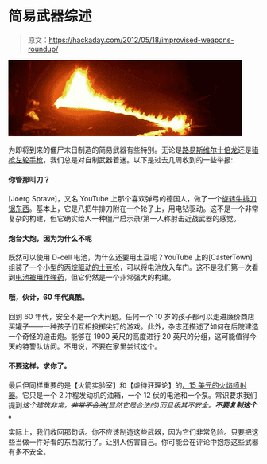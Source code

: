 # 简易武器综述

> 原文：<https://hackaday.com/2012/05/18/improvised-weapons-roundup/>

![](img/41e51bde6ed49e998836495cdc31162e.png "flamethrow")

为即将到来的僵尸末日制造的简易武器有些特别。无论是[路易斯维尔十倍龙](http://hackaday.com/2011/10/31/preparing-for-the-zombie-apocalypse/)还是[猎枪左轮手枪](http://hackaday.com/2011/02/07/home-built-revolving-shotgun/)，我们总是对自制武器着迷。以下是过去几周收到的一些举报:

#### 你管那叫刀？

[Joerg Sprave]，又名 YouTube 上那个喜欢弹弓的德国人，做了一个[旋转牛排刀锯东西](http://www.youtube.com/watch?feature=player_embedded&v=LuoJkHDCvII)。基本上，它是八把牛排刀附在一个轮子上，用电钻驱动。这不是一个非常复杂的构建，但它确实给人一种僵尸启示录/第一人称射击近战武器的感觉。

#### 炮台大炮，因为为什么不呢

既然可以使用 D-cell 电池，为什么还要用土豆呢？YouTube 上的[CasterTown]组装了一个小型的[丙烷驱动的土豆枪](http://www.youtube.com/watch?src_vid=7KTwOt50xhs&feature=iv&annotation_id=annotation_847910&v=Rqpe5wGu3iM)，可以将电池放入车门。这不是我们第一次看到[电池被用作弹药](http://hackaday.com/2011/11/07/do-not-build-a-fully-automatic-battery-launching-air-gun/)，但它仍然是一个非常强大的构建。

#### 哦，伙计，60 年代真酷。

回到 60 年代，安全不是一个大问题。任何一个 10 岁的孩子都可以走进廉价商店买罐子——一种孩子们互相投掷尖钉的游戏。此外，杂志还描述了如何在后院建造一个奇怪的迫击炮。能够在 1900 英尺的高度进行 20 英尺的分组，这可能值得今天的特警队访问。不用说，不要在家里尝试这个。

#### 不要这样。求你了。

最后但同样重要的是【火箭实验室】和【虐待狂理论】的[、15 美元的火焰喷射器](http://www.werbatfik.com/flamethrower.htm)。它只是一个 2 冲程发动机的油箱，一个 12 伏的电池和一个泵。常识要求我们提到*这个建筑非常，~~非常不合法~~(显然它是合法的)而且极其不安全。**不要复制这个*** **。**

实际上，我们收回那句话。你不应该制造这些武器，因为它们非常危险。只要把这些当做一件好看的东西就行了。让别人伤害自己。你可能会在评论中抱怨这些武器有多不安全。